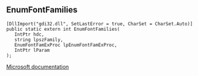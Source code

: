 ## EnumFontFamilies

```
[DllImport("gdi32.dll", SetLastError = true, CharSet = CharSet.Auto)]
public static extern int EnumFontFamilies(
   IntPtr hdc,
   string lpszFamily,
   EnumFontFamExProc lpEnumFontFamExProc,
   IntPtr lParam
);
```

[Microsoft documentation](https://docs.microsoft.com/en-us/windows/win32/api/wingdi/nf-wingdi-enumfontfamiliesa)
